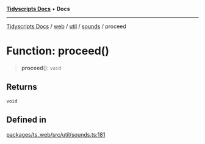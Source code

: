 [**Tidyscripts Docs**](../../../../../../../README.md) • **Docs**

***

[Tidyscripts Docs](../../../../../../../globals.md) / [web](../../../../../README.md) / [util](../../../README.md) / [sounds](../README.md) / proceed

# Function: proceed()

> **proceed**(): `void`

## Returns

`void`

## Defined in

[packages/ts\_web/src/util/sounds.ts:181](https://github.com/sheunaluko/tidyscripts/blob/master/packages/ts_web/src/util/sounds.ts#L181)

